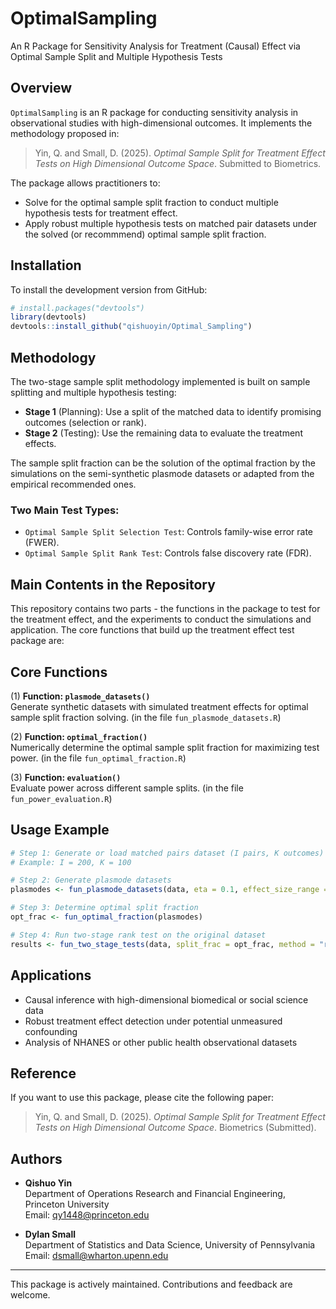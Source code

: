 # OptimalSampling

An R Package for Sensitivity Analysis for Treatment (Causal) Effect via Optimal Sample Split and Multiple Hypothesis Tests

## Overview

`OptimalSampling` is an R package for conducting sensitivity analysis in observational studies with high-dimensional outcomes. It implements the methodology proposed in:

> Yin, Q. and Small, D. (2025). *Optimal Sample Split for Treatment Effect Tests on High Dimensional Outcome Space*. Submitted to Biometrics.

The package allows practitioners to:

- Solve for the optimal sample split fraction to conduct multiple hypothesis tests for treatment effect.
- Apply robust multiple hypothesis tests on matched pair datasets under the solved (or recommmend) optimal sample split fraction. 

## Installation

To install the development version from GitHub:

```R
# install.packages("devtools")
library(devtools)
devtools::install_github("qishuoyin/Optimal_Sampling")
```

## Methodology

The two-stage sample split methodology implemented is built on sample splitting and multiple hypothesis testing:

- **Stage 1** (Planning): Use a split of the matched data to identify promising outcomes (selection or rank).
- **Stage 2** (Testing): Use the remaining data to evaluate the treatment effects.

The sample split fraction can be the solution of the optimal fraction by the simulations on the semi-synthetic plasmode datasets or adapted from the empirical recommended ones. 

### Two Main Test Types:

- `Optimal Sample Split Selection Test`: Controls family-wise error rate (FWER).
- `Optimal Sample Split Rank Test`: Controls false discovery rate (FDR).


## Main Contents in the Repository

This repository contains two parts - the functions in the package to test for the treatment effect, and the experiments to conduct the simulations and application. The core functions that build up the treatment effect test package are: 


## Core Functions

(1) **Function: `plasmode_datasets()`**  
Generate synthetic datasets with simulated treatment effects for optimal sample split fraction solving. (in the file `fun_plasmode_datasets.R`)

(2) **Function: `optimal_fraction()`**  
Numerically determine the optimal sample split fraction for maximizing test power. (in the file `fun_optimal_fraction.R`)

(3) **Function: `evaluation()`**  
Evaluate power across different sample splits. (in the file `fun_power_evaluation.R`)


## Usage Example

```R
# Step 1: Generate or load matched pairs dataset (I pairs, K outcomes)
# Example: I = 200, K = 100

# Step 2: Generate plasmode datasets
plasmodes <- fun_plasmode_datasets(data, eta = 0.1, effect_size_range = c(0.05, 0.2))

# Step 3: Determine optimal split fraction
opt_frac <- fun_optimal_fraction(plasmodes)

# Step 4: Run two-stage rank test on the original dataset
results <- fun_two_stage_tests(data, split_frac = opt_frac, method = "rank")
```

## Applications

- Causal inference with high-dimensional biomedical or social science data
- Robust treatment effect detection under potential unmeasured confounding
- Analysis of NHANES or other public health observational datasets

## Reference

If you want to use this package, please cite the following paper:

> Yin, Q. and Small, D. (2025). *Optimal Sample Split for Treatment Effect Tests on High Dimensional Outcome Space*. Biometrics (Submitted).

## Authors

- **Qishuo Yin**\
  Department of Operations Research and Financial Engineering, Princeton University\
  Email: [qy1448@princeton.edu](mailto\:qy1448@princeton.edu)

- **Dylan Small**\
  Department of Statistics and Data Science, University of Pennsylvania
  Email: [dsmall@wharton.upenn.edu](mailto\:dsmall@wharton.upenn.edu)

---

This package is actively maintained. Contributions and feedback are welcome.



